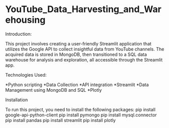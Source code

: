 # YouTube_Data_Harvesting_and_Warehousing
Introduction:

This project involves creating a user-friendly Streamlit application that utilizes the Google API to collect insightful data from YouTube channels. The acquired data is stored in MongoDB, then transitioned to a SQL data warehouse for analysis and exploration, all accessible through the Streamlit app.

Technologies Used:

*Python scripting
*Data Collection
*API integration
*Streamlit
*Data Management using MongoDB and SQL
*Plotly

Installation

To run this project, you need to install the following packages:
pip install google-api-python-client
pip install pymongo
pip install mysql.connector
pip install pandas
pip install streamlit
pip install plotly
